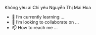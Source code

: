 Không yêu ai
Chỉ yêu Nguyễn Thị Mai Hoa
- 🌱 I’m currently learning ...
- 💞️ I’m looking to collaborate on ...
- 📫 How to reach me ...

<!---
Maihoa03112004/Maihoa03112004 is a ✨ special ✨ repository because its `README.md` (this file) appears on your GitHub profile.
You can click the Preview link to take a look at your changes.
--->
